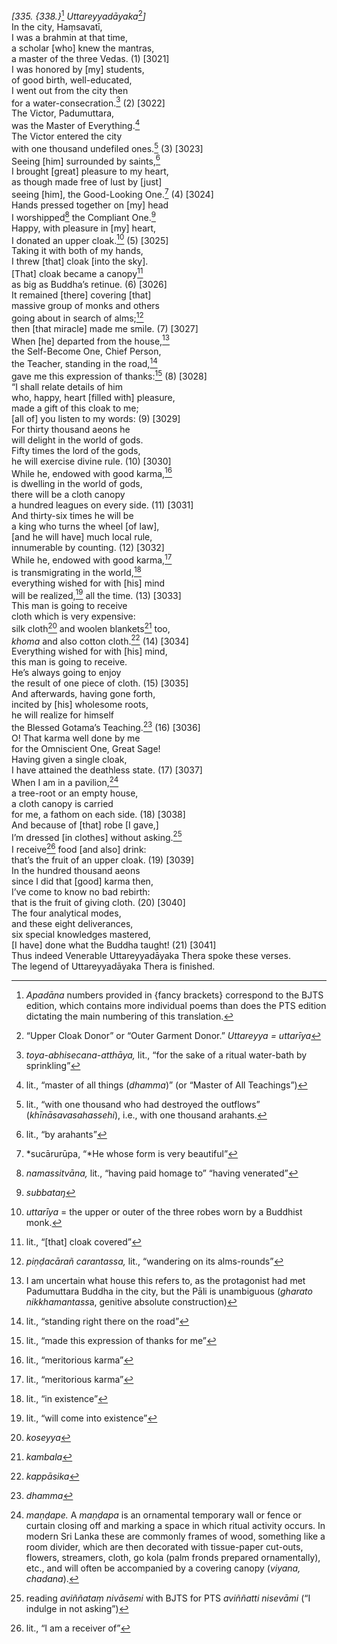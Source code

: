 *\[335. {338.}*[^1] *Uttareyyadāyaka*[^2]*\]*  
In the city, Haṃsavatī,  
I was a brahmin at that time,  
a scholar \[who\] knew the mantras,  
a master of the three Vedas. (1) \[3021\]  
I was honored by \[my\] students,  
of good birth, well-educated,  
I went out from the city then  
for a water-consecration.[^3] (2) \[3022\]  
The Victor, Padumuttara,  
was the Master of Everything.[^4]  
The Victor entered the city  
with one thousand undefiled ones.[^5] (3) \[3023\]  
Seeing \[him\] surrounded by saints,[^6]  
I brought \[great\] pleasure to my heart,  
as though made free of lust by \[just\]  
seeing \[him\], the Good-Looking One.[^7] (4) \[3024\]  
Hands pressed together on \[my\] head  
I worshipped[^8] the Compliant One.[^9]  
Happy, with pleasure in \[my\] heart,  
I donated an upper cloak.[^10] (5) \[3025\]  
Taking it with both of my hands,  
I threw \[that\] cloak \[into the sky\].  
\[That\] cloak became a canopy[^11]  
as big as Buddha’s retinue. (6) \[3026\]  
It remained \[there\] covering \[that\]  
massive group of monks and others  
going about in search of alms;[^12]  
then \[that miracle\] made me smile. (7) \[3027\]  
When \[he\] departed from the house,[^13]  
the Self-Become One, Chief Person,  
the Teacher, standing in the road,[^14]  
gave me this expression of thanks:[^15] (8) \[3028\]  
“I shall relate details of him  
who, happy, heart \[filled with\] pleasure,  
made a gift of this cloak to me;  
\[all of\] you listen to my words: (9) \[3029\]  
For thirty thousand aeons he  
will delight in the world of gods.  
Fifty times the lord of the gods,  
he will exercise divine rule. (10) \[3030\]  
While he, endowed with good karma,[^16]  
is dwelling in the world of gods,  
there will be a cloth canopy  
a hundred leagues on every side. (11) \[3031\]  
And thirty-six times he will be  
a king who turns the wheel \[of law\],  
\[and he will have\] much local rule,  
innumerable by counting. (12) \[3032\]  
While he, endowed with good karma,[^17]  
is transmigrating in the world,[^18]  
everything wished for with \[his\] mind  
will be realized,[^19] all the time. (13) \[3033\]  
This man is going to receive  
cloth which is very expensive:  
silk cloth[^20] and woolen blankets[^21] too,  
*khoma* and also cotton cloth.[^22] (14) \[3034\]  
Everything wished for with \[his\] mind,  
this man is going to receive.  
He’s always going to enjoy  
the result of one piece of cloth. (15) \[3035\]  
And afterwards, having gone forth,  
incited by \[his\] wholesome roots,  
he will realize for himself  
the Blessed Gotama’s Teaching.[^23] (16) \[3036\]  
O! That karma well done by me  
for the Omniscient One, Great Sage!  
Having given a single cloak,  
I have attained the deathless state. (17) \[3037\]  
When I am in a pavilion,[^24]  
a tree-root or an empty house,  
a cloth canopy is carried  
for me, a fathom on each side. (18) \[3038\]  
And because of \[that\] robe \[I gave,\]  
I’m dressed \[in clothes\] without asking.[^25]  
I receive[^26] food \[and also\] drink:  
that’s the fruit of an upper cloak. (19) \[3039\]  
In the hundred thousand aeons  
since I did that \[good\] karma then,  
I’ve come to know no bad rebirth:  
that is the fruit of giving cloth. (20) \[3040\]  
The four analytical modes,  
and these eight deliverances,  
six special knowledges mastered,  
\[I have\] done what the Buddha taught! (21) \[3041\]  
Thus indeed Venerable Uttareyyadāyaka Thera spoke these verses.  
The legend of Uttareyyadāyaka Thera is finished.  
[^1]: *Apadāna* numbers provided in {fancy brackets} correspond to the
    BJTS edition, which contains more individual poems than does the PTS
    edition dictating the main numbering of this translation.  
[^2]: “Upper Cloak Donor” or “Outer Garment Donor.” *Uttareyya =
    uttarīya*  
[^3]: *toya-abhisecana-atthāya,* lit., “for the sake of a ritual
    water-bath by sprinkling”  
[^4]: lit., “master of all things (*dhamma*)” (or “Master of All
    Teachings”)  
[^5]: lit., “with one thousand who had destroyed the outflows”
    (*khīnāsavasahassehi*), i.e., with one thousand arahants.  
[^6]: lit., “by arahants”  
[^7]: *sucārurūpa, “*He whose form is very beautiful”  
[^8]: *namassitvāna,* lit., “having paid homage to” “having venerated”  
[^9]: *subbataŋ*  
[^10]: *uttarīya* = the upper or outer of the three robes worn by a
    Buddhist monk.  
[^11]: lit., “\[that\] cloak covered”  
[^12]: *piṇḍacārañ carantassa,* lit., “wandering on its alms-rounds”  
[^13]: I am uncertain what house this refers to, as the protagonist had
    met Padumuttara Buddha in the city, but the Pāli is unambiguous
    (*gharato nikkhamantass*a, genitive absolute construction)  
[^14]: lit., “standing right there on the road”  
[^15]: lit., “made this expression of thanks for me”  
[^16]: lit., “meritorious karma”  
[^17]: lit., “meritorious karma”  
[^18]: lit., “in existence”  
[^19]: lit., “will come into existence”  
[^20]: *koseyya*  
[^21]: *kambala*  
[^22]: *kappāsika*  
[^23]: *dhamma*  
[^24]: *maṇḍape.* A *maṇḍapa* is an ornamental temporary wall or fence
    or curtain closing off and marking a space in which ritual activity
    occurs. In modern Sri Lanka these are commonly frames of wood,
    something like a room divider, which are then decorated with
    tissue-paper cut-outs, flowers, streamers, cloth, go kola (palm
    fronds prepared ornamentally), etc., and will often be accompanied
    by a covering canopy (*viyana, chadana*).  
[^25]: reading *aviññataṃ nivāsemi* with BJTS for PTS *aviññatti
    nisevāmi* (“I indulge in not asking”)  
[^26]: lit., “I am a receiver of”
